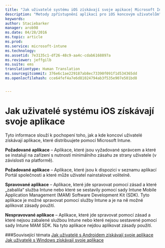 ```yaml
---
title: "Jak uživatelé systému iOS získávají svoje apikace| Microsoft Intune"
description: "Metody zpřístupnění aplikací pro iOS koncovým uživatelům"
keywords: 
author: Staciebarker
manager: arob98
ms.date: 04/28/2016
ms.topic: article
ms.prod: 
ms.service: microsoft-intune
ms.technology: 
ms.assetid: 7e3135c1-df26-48c9-aa4c-cdab6168897a
ms.reviewer: jeffgilb
ms.suite: ems
translationtype: Human Translation
ms.sourcegitcommit: 376e6c1ae229187ab8ec73390f091f1d534365dd
ms.openlocfilehash: cce64fef4a7e6d81024794ab3f535e907e501bd8


---
```



# Jak uživatelé systému iOS získávají svoje aplikace

Tyto informace slouží k pochopení toho, jak a kde koncoví uživatelé získávají aplikace, které distribuujete pomocí Microsoft Intune. 

**Požadované aplikace** – Aplikace, které jsou vyžadované správcem a které se instalují na zařízení s nutností minimálního zásahu ze strany uživatele (v závislosti na platformě).

**Požadované aplikace** – Aplikace, které jsou k dispozici v seznamu aplikací Portál společnosti a které může uživatel nainstalovat volitelně.

**Spravované aplikace** – Aplikace, které jde spravovat pomocí zásad a které „zabalila“ služba Intune nebo které se sestavily pomocí sady Intune Mobile Application Management (MAM) Software Development Kit (SDK). Tyto aplikace je možné spravovat pomocí služby Intune a je na ně možné aplikovat zásady použití.

**Nespravované aplikace** – Aplikace, které jde spravovat pomocí zásad a které nejsou zabalené službou Intune nebo které nejsou sestavené pomocí sady Intune MAM SDK. Na tyto aplikace nejdou aplikovat zásady použití.

###Související témata
[Jak uživatelé s Androidem získávají svoje aplikace](how-your-android-users-get-their-apps.md)</br>
[Jak uživatelé s Windows získávají svoje aplikace](how-your-windows-users-get-their-apps.md)


<!--HONumber=Jul16_HO3-->


